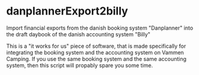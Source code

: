 # danplannerExport2billy
Import financial exports from the danish booking system "Danplanner" into the draft daybook of the danish accounting system "Billy"

This is a "it works for us" piece of software, that is made specifically for integrating the booking system and the accounting system on Vammen Camping. If you use the same booking system and the same accounting system, then this script will propably spare you some time.
